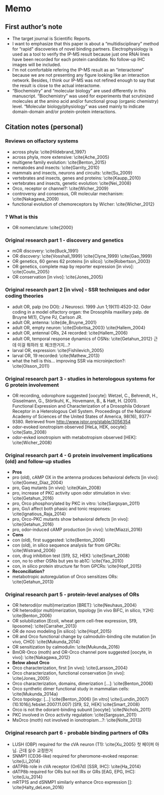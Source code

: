 # Memo
## First author’s note
* The target journal is Scientific Reports.
* I want to emphasize that this paper is about a “multidisciplinary" method for “rapid" discoveries of novel binding partners. Electrophysiology is used as a tool to verify the IP-MS result because just one RNAi lines have been recorded for each protein candidate. No follow-up IHC images will be included.
* I'm not comfortable refering the IP-MS result as an “interactome” because we are not presenting any figure looking like an interaction network. Besides, I think our IP-MS was not refined enough to say that the result is close to the actual interactome.
* “Biochemistry” and “molecular biology” are used differently in this manuscript. “Biochemistry” was used for experiments that scrutinized molecules at the amino acid and/or functional group (organic chemistry) level. “Molecular biology/physiology” was used mainly to indicate domain-domain and/or protein-protein interactions.

## Citation notes (personal)

### Reviews on olfactory systems
* across phyla: \cite{Hildebrand_1997}
* across phyla, more extensive: \cite{Ache_2005}
* multigene family evolution: \cite{Benton_2015}
* nematodes and insects: \cite{Garrity_2010}
* mammals and insects, neurons and circuits: \cite{Su_2009}
* vertebrates and insects, genes and proteins: \cite{Kaupp_2010}
* vertebrates and insects, genetic evolution: \cite{Nei_2008}
* Orco, receptor or channel?: \cite{Wicher_2009}
* controversy and consensus, OR molecular mechanism: \cite{Nakagawa_2009}
* functional evolution of chemoreceptors by Wicher: \cite{Wicher_2012}

### ? What is this
* OR nomenclature: \cite{2000}

### Original research part 1 - discovery and genetics
* mOR discovery: \cite{Buck_1991}
* OR discovery: \cite{Vosshall_1999} \cite{Clyne_1999} \cite{Gao_1999}
* OR genetics, 60 genes 62 proteins [in silico]: \cite{Robertson_2003}
* OR genetics, complete map by reporter expression [in vivo]: \cite{Couto_2005}
* OR conservation [in vivo]: \cite{Jones_2005}

### Original research part 2 [in vivo] - SSR techniques and odor coding theories
* adult OR, palp (no DOI): J Neurosci. 1999 Jun 1;19(11):4520-32. Odor coding in a model olfactory organ: the Drosophila maxillary palp. de Bruyne M(1), Clyne PJ, Carlson JR.
* adult OR, antenna: \cite{de_Bruyne_2001}
* adult OR, empty neuron: \cite{Dobritsa_2003} \cite{Hallem_2004}
* adult OR, antennal ORs, 24 recorded: \cite{Hallem_2006}
* adult OR, temporal response dynamics of OSNs: \cite{Getahun_2012} 근데 이걸 뭐하러 또 체크한거지…?
* larval OR, expression: \cite{Fishilevich_2005}
* larval OR, 19 recorded: \cite{Mathew_2013}
* what the hell is this... improving SSR via microinjection?: \cite{Olsson_2011}

### Original research part 3 - studies in heterologous systems for G protein involvement
* OR recording, odorophore suggested [oocyte]: Wetzel, C., Behrendt, H., Gisselmann, G., Störtkuhl, K., Hovemann, B., & Hatt, H. (2001). Functional Expression and Characterization of a Drosophila Odorant Receptor in a Heterologous Cell System. Proceedings of the National Academy of Sciences of the United States of America, 98(16), 9377-9380. Retrieved from http://www.jstor.org/stable/3056354
* odor-evoked ionotropism observed [HeLa, HEK, oocyte]: \cite{Sato_2008}
* odor-evked ionotropism with metabotropism observed [HEK]: \cite{Wicher_2008}

### Original research part 4 - G protein involvement implications (old) and follow-up studies
* **Pros**
* pro (old), cAMP OX in the antenna produces behavioral defects [in vivo]: \cite{Gomez_Diaz_2004}
* pro, Gaq mutants [in vivo]: \cite{Kain_2008}
* pro, increase of PKC activity upon odor stimulation in vivo: \cite{Getahun_2016}
* pro, Orco phosphorylated by PKC in vitro: \cite{Sargsyan_2011}
* pro, Go/i affect both phasic and tonic responses: \cite{Ignatious_Raja_2014}
* pro, Orco-PKC mutants show behavioral defects [in vivo]: \cite{Getahun_2016}
* pro, odor-induced cAMP production [in vivo]: \cite{Miazzi_2016}
* **Cons**
* con (old), first suggested: \cite{Benton_2006}
* con (old), in silico sequence analysis far from GPCRs: \cite{Wistrand_2006}
* con, drug inhibition test [Sf9, S2, HEK]: \cite{Smart_2008}
* con, no to other OSNs but yes to ab1C: \cite{Yao_2010}
* con, in silico protein structure far from GPCRs: \cite{Hopf_2015}
* **Reconciliation?**
* metabotropic autoregulation of Orco sensitizes ORs: \cite{Getahun_2013}

### Original research part 5 - protein-level analyses of ORs
* OR heterodi(or multi)merization [BRET]: \cite{Neuhaus_2004}
* OR heterodi(or multi)merization, topology [in vivo BiFC, in silico, Y2H]: \cite{Benton_2006}
* OR solubilization [Ecoli, wheat germ cell-free expression, Sf9, liposome]: \cite{Carraher_2013}
* OR de novo modeling [in silico]: \cite{Hopf_2015}
* OR and Orco functional change by calmodulin-binding cite mutation [in vivo, CHO]: \cite{Mukunda_2014}
* OR sensitization by calmodulin: \cite{Mukunda_2016}
* BmOR-Orco (moth) and OR-Orco channel pore suggested [oocyte, in vivo]: \cite{Nakagawa_2012}
* **Below about Orco**
* Orco characterization, first [in vivo]: \cite{Larsson_2004}
* Orco characterization, functional conservation [in vivo]: \cite{Jones_2005}
* Orco characterization, domains, dimerization [...]: \cite{Benton_2006}
* Orco synthetic dimer functional study in mammalian cells: \cite{Mukunda_2014a}
* Orco topology: […] \cite{Benton_2006} [in vitro] \cite{Lundin_2007} (10.1016/j.febslet.2007.11.007) [Sf9, S2, HEK] \cite{Smart_2008}
* Orco is not the odorant-binding subunit [oocyte]: \cite{Nichols_2011}
* PKC involved in Orco activity regulation: \cite{Sargsyan_2011}
* MsOrco (moth) not involved in ionotropism...?: \cite{Nolte_2013}

### Original research part 6 - probable binding partners of ORs
* LUSH (OBP) required for the cVA neuron (T1): \cite{Xu_2005} 첫 페이퍼 아님. 근데 실수 교정한거
* SNMP1 (CD36-like) required for pheromone-evoked response: \cite{Li_2014}
* dATP8b role in cVA receptor (Or67d) [SSR, IHC]: \cite{Ha_2014}
* dATP8b required for ORs but not IRs or GRs [EAG, EPG, IHC]: \cite{Liu_2014}
* mRTP1S and dSNMP1 similarly enhance Orco expression []: \cite{Halty_deLeon_2016}
